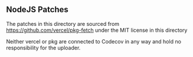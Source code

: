 NodeJS Patches
---

The patches in this directory are sourced from https://github.com/vercel/pkg-fetch under the MIT license in this directory

Neither vercel or pkg are connected to Codecov in any way and hold no responsibility for the uploader.
